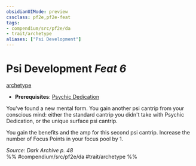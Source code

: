 ```yaml
---
obsidianUIMode: preview
cssclass: pf2e,pf2e-feat
tags:
- compendium/src/pf2e/da
- trait/archetype
aliases: ["Psi Development"]
---
```

# Psi Development  *Feat 6*  
[archetype](rules/traits/archetype.md)  

- **Prerequisites**: [Psychic Dedication](compendium/feats/psychic-dedication-da.md)

You've found a new mental form. You gain another psi cantrip from your conscious mind: either the standard cantrip you didn't take with Psychic Dedication, or the unique surface psi cantrip.

You gain the benefits and the amp for this second psi cantrip. Increase the number of Focus Points in your focus pool by 1.

*Source: Dark Archive p. 48*  
%% #compendium/src/pf2e/da #trait/archetype %%